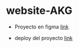 # website-AKG
- Proyecto en figma
[link](https://www.figma.com/file/uk4yvSx3blrGc8UK8GBx3s/Free-Fashion-Website-Design?node-id=3%3A9)

- deploy del proyecto 
[link](https://santy-ramirez.github.io/website-AKG/)

